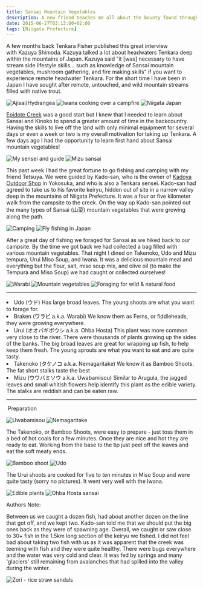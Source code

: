 ```yaml
---
title: Sansai Mountain Vegetables
description: A new friend teaches me all about the bounty found throughout the Japanese mountains - wild vegetables...
date: 2015-06-27T03:13:00+02:00
tags: [Niigata Prefecture]
---
```

<div class="text-lg mt-2">
<p class="mb-2">A few months back Tenkara Fisher published this great interview with Kazuya Shimoda. Kazuya talked a lot about headwaters Tenkara deep within the mountains of Japan. Kazuya said "it [was] necessary to have stream side lifestyle skills... such as knowledge of Sansai mountain vegetables, mushroom gathering, and fire making skills" if you want to experience remote headwater Tenkara. For the short time I have been in Japan I have sought after remote, untouched, and wild mountain streams filled with native trout.</p>

<img class="w-8/12 rounded-lg shadow-lg mx-auto" src="https://fallfish-tenkara-images.s3-us-west-1.amazonaws.com/FfT+-+Sansai/hydrangea-wild-japan-ajisai.JPG" alt="Ajisai/Hydrangea" />

<img class="w-8/12 rounded-lg shadow-lg mx-auto" src="https://fallfish-tenkara-images.s3-us-west-1.amazonaws.com/FfT+-+Sansai/iwana-campfire-niigata-japan.JPG" alt="Iwana cooking over a campfire" />

<img class="w-8/12 rounded-lg shadow-lg mx-auto" src="https://fallfish-tenkara-images.s3-us-west-1.amazonaws.com/FfT+-+Sansai/iwana-niigata-japan.JPG" alt="Niigata Japan" />

<p class="mb-2 mt-2"><a href="http://fallfishtenkara.com/epidote-creek/" target="_blank" rel="noopener noreferrer">Epidote Creek</a> was a good start but I knew that I needed to learn about Sansai and Kinoko to spend a greater amount of time in the backcountry. Having the skills to live off the land with only minimal equipment for several days or even a week or two is my overall motivation for taking up Tenkara. A few days ago I had the opportunity to learn first hand about Sansai mountain vegetables!</p>

<img class="w-8/12 rounded-lg shadow-lg mx-auto" src="https://fallfish-tenkara-images.s3-us-west-1.amazonaws.com/FfT+-+Sansai/kado+san-guide-sensei-sansai.JPG" alt="My sensei and guide" />

<img class="w-8/12 rounded-lg shadow-lg mx-auto" src="https://fallfish-tenkara-images.s3-us-west-1.amazonaws.com/FfT+-+Sansai/mizu-sansai-tempura.JPG" alt="Mizu sansai" />


<p class="">This past week I had the great fortune to go fishing and camping with my friend Tetsuya. We were guided by Kado-san, who is the owner of <a href="https://www.fallfishtenkara.com/tenkara-fishing-stores/" target="_blank" rel="noopener noreferrer">Kadoya Outdoor Shop</a> in Yokosuka, and who is also a Tenkara sensei. Kado-san had agreed to take us to his favorite keiryu, hidden out of site in a narrow valley deep in the mountains of Niigata Prefecture. It was a four or five kilometer walk from the campsite to the creek. On the way up Kado-san pointed out the many types of Sansai (山菜) mountain vegetables that were growing along the path.</p>

<img class="w-8/12 rounded-lg shadow-lg mx-auto" src="https://fallfish-tenkara-images.s3-us-west-1.amazonaws.com/FfT+-+Sansai/preparing+tempura-mizu-sansai-camping-japan-2.JPG" alt="Camping" />

<img class="w-8/12 rounded-lg shadow-lg mx-auto" src="https://fallfish-tenkara-images.s3-us-west-1.amazonaws.com/FfT+-+Sansai/sansai+guide-tenkara+sensei-fishing-japan.JPG" alt="Fly fishing in Japan" />

<p class="p1">After a great day of fishing we foraged for Sansai as we hiked back to our campsite. By the time we got back we had collected a bag filled with various mountain vegetables. That night I dined on Takenoko, Udo and Mizu tempura, Urui Miso Soup, and Iwana. It was a delicious mountain meal and everything but the flour, salt, miso soup mix, and olive oil (to make the Tempura and Miso Soup) we had caught or collected ourselves!</p>

<img class="w-8/12 rounded-lg shadow-lg mx-auto" src="https://fallfish-tenkara-images.s3-us-west-1.amazonaws.com/FfT+-+Sansai/sansai-braken-warabi-fern-mountain+vegetable-japan.JPG" alt="Warabi" />

<img class="w-8/12 rounded-lg shadow-lg mx-auto" src="https://fallfish-tenkara-images.s3-us-west-1.amazonaws.com/FfT+-+Sansai/sansai-cleaning-camping-japan-mountain+vegetables.JPG" alt="Mountain vegetables" />

<img class="w-8/12 rounded-lg shadow-lg mx-auto" src="https://fallfish-tenkara-images.s3-us-west-1.amazonaws.com/FfT+-+Sansai/sansai-foraging-mountain+vegetable-japan.JPG" alt="Foraging for wild & natural food" />

<hr />

<li class="ml-4 mr-4 mt-2">Udo (ウド) Has large broad leaves. The young shoots are what you want to forage for.</li>
<li class="ml-4 mr-4">Braken (ワラビ a.k.a. Warabi) We know them as Ferns, or fiddleheads, they were growing everywhere.</li>
<li class="ml-4 mr-4">Urui (オオバギボウシ a.k.a. Ohba Hosta) This plant was more common very close to the river. There were thousands of plants growing up the sides of the banks. The big broad leaves are great for wrapping up fish, to help keep them fresh. The young sprouts are what you want to eat and are quite tasty.</li>
<li class="ml-4 mr-4">Takenoko (タケノコ a.k.a. Nemagaritake) We know it as Bamboo Shoots. The fat short stalks taste the best</li>
<li class="ml-4 mr-4 mb-2">Mizu (ウワバミソウ a.k.a. Uwabamisou) Similar to Arugula, the jagged leaves and small whitish flowers help identify this plant as the edible variety. The stalks are reddish and can be eaten raw.</li>

<hr />

<p class="font-bold"> Preparation</p>

<img class="w-8/12 rounded-lg shadow-lg mx-auto" src="https://fallfish-tenkara-images.s3-us-west-1.amazonaws.com/FfT+-+Sansai/sansai-mizu-uwabamisou-mountain+vegetable-edible+plant-japan.JPG" alt="Uwabamisou" />

<img class="w-8/12 rounded-lg shadow-lg mx-auto" src="https://fallfish-tenkara-images.s3-us-west-1.amazonaws.com/FfT+-+Sansai/sansai-takenoko-bamboo+shoot-nemagaritake-mountain+vegetable-edible+plant-japan-cooked.JPG" alt="Nemagaritake" />

<p class="mb-2 mt-2">The Takenoko, or Bamboo Shoots, were easy to prepare - just toss them in a bed of hot coals for a few minutes. Once they are nice and hot they are ready to eat. Working from the base to the tip just peel off the leaves and eat the soft meaty ends.</p>

<img class="w-8/12 rounded-lg shadow-lg mx-auto" src="https://fallfish-tenkara-images.s3-us-west-1.amazonaws.com/FfT+-+Sansai/sansai-takenoko-bamboo+shoot-nemagaritake-mountain+vegetable-edible+plant-japan.JPG" alt="Bamboo shoot" />

<img class="w-8/12 rounded-lg shadow-lg mx-auto" src="https://fallfish-tenkara-images.s3-us-west-1.amazonaws.com/FfT+-+Sansai/sansai-udo-mountain+vegetable-japan-full+grown.JPG" alt="Udo" />

<p class="mb-2 mt-2">The Urui shoots are cooked for five to ten minutes in Miso Soup and were quite tasty (sorry no pictures). It went very well with the Iwana.</p>

<img class="w-8/12 rounded-lg shadow-lg mx-auto" src="https://fallfish-tenkara-images.s3-us-west-1.amazonaws.com/FfT+-+Sansai/sansai-udo-mountain+vegetable-japan-shoot-edible+plant.JPG" alt="Edible plants" />

<img class="w-8/12 rounded-lg shadow-lg mx-auto" src="https://fallfish-tenkara-images.s3-us-west-1.amazonaws.com/FfT+-+Sansai/sansai-urui-ohba+hosta-mountain+vegetable-edible+plant-japan.JPG" alt="Ohba Hosta sansai" />

<p class="font-bold">Authors Note:</p>

<p class="mb-2 mt-2">Between us we caught a dozen fish, had about another dozen on the line that got off, and we kept two. Kado-san told me that we should put the big ones back as they were of spawning age. Overall, we caught or saw close to 30+ fish in the 1.5km long section of the keiryu we fished. I did not feel bad about taking two fish with us as it was apparent that the creek was teeming with fish and they were quite healthy. There were bugs everywhere and the water was very cold and clear. It was fed by springs and many 'glaciers' still remaining from avalanches that had spilled into the valley during the winter.</p>

<img class="w-8/12 rounded-lg shadow-lg mx-auto" src="https://fallfish-tenkara-images.s3-us-west-1.amazonaws.com/FfT+-+Sansai/zori+sandals-japan-rice+straw.JPG" alt="Zori - rice straw sandals" />
</div>